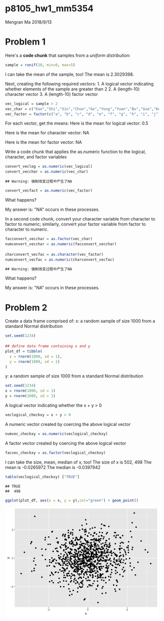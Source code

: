 p8105\_hw1\_mm5354
================
Mengran Ma
2018/9/13

Problem 1
=========

Here's a **code chunk** that samples from a *uniform distribution*:

``` r
sample = runif(10, min=0, max=5)
```

I can take the mean of the sample, too! The mean is 2.3029398.

Next, creating the following required vectors: 1. A logical vector indicating whether elements of the sample are greater than 2 2. A (length-10) character vector 3. A (length-10) factor vector

``` r
vec_logical = sample > 2
vec_char = c("Kao","Shi","Xin","Chun","Ge","Yong","Yuan","Bu","Gua","Ke")
vec_factor = factor(c("a", "b", "c", "d", "e", "f", "g", "h", "i", "j"))
```

For each vector, get the means: Here is the mean for logical vector: 0.5

Here is the mean for character vector: NA

Here is the mean for factor vector: NA

Write a code chunk that applies the as.numeric function to the logical, character, and factor variables

``` r
convert_veclog = as.numeric(vec_logical)
convert_vecchar = as.numeric(vec_char)
```

    ## Warning: 强制改变过程中产生了NA

``` r
convert_vecfact = as.numeric(vec_factor)
```

What happens?

My answer is: "NA" occurs in these processes.

In a second code chunk, convert your character variable from character to factor to numeric; similarly, convert your factor variable from factor to character to numeric.

``` r
facconvert_vecchar = as.factor(vec_char)
numconvert_vecchar = as.numeric(facconvert_vecchar)

charconvert_vecfac = as.character(vec_factor)
numconvert_vecfac = as.numeric(charconvert_vecfac)
```

    ## Warning: 强制改变过程中产生了NA

What happens?

My answer is: "NA" occurs in these processes.

Problem 2
=========

Create a data frame comprised of: x: a random sample of size 1000 from a standard Normal distribution

``` r
set.seed(1234)

## define data frame containing x and y
plot_df = tibble(
  x = rnorm(1000, sd = 1),
  y = rnorm(1000, sd = 1)
)
```

y: a random sample of size 1000 from a standard Normal distribution

``` r
set.seed(1234)
x = rnorm(1000, sd = 1)
y = rnorm(1000, sd = 1)
```

A logical vector indicating whether the x + y &gt; 0

``` r
veclogical_checkxy = x + y > 0
```

A numeric vector created by coercing the above logical vector

``` r
numvec_checkxy = as.numeric(veclogical_checkxy)
```

A factor vector created by coercing the above logical vector

``` r
facvec_checkxy = as.factor(veclogical_checkxy)
```

I can take the size, mean, median of x, too! The size of x is 502, 498 The mean is -0.0265972 The median is -0.0397942

``` r
table(veclogical_checkxy) ["TRUE"]
```

    ## TRUE 
    ##  498

``` r
ggplot(plot_df, aes(x = x, y = y),col="green") + geom_point()
```

![](p8105_hw1_mm5354_files/figure-markdown_github/scatter_plot-1.png)
